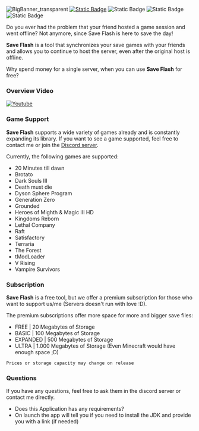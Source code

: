 ![BigBanner_transparent](https://github.com/ShuraBlack/SaveFlash/assets/69372954/febfba39-593f-4e6b-9baa-091820c98aee)
[![Static Badge](https://img.shields.io/badge/Download-Github_Release-blue?style=for-the-badge&logo=github&logoColor=blue)](https://github.com/ShuraBlack/SaveFlash/releases) ![Static Badge](https://img.shields.io/badge/Supported_Games-17-orange?style=for-the-badge) ![Static Badge](https://img.shields.io/badge/Open_Beta-Launch-green?style=for-the-badge)
 ![Static Badge](https://img.shields.io/badge/Closed_Source--purple?style=for-the-badge)



Do you ever had the problem that your friend hosted a game session and went offline?
Not anymore, since Save Flash is here to save the day!

**Save Flash** is a tool that synchronizes your save games with your friends and allows you
to continue to host the server, even after the original host is offline.

Why spend money for a single server, when you can use **Save Flash** for free?

### Overview Video
[![Youtube](https://github.com/ShuraBlack/SaveFlash/assets/69372954/e1cd3968-7882-4a89-9a36-38c76328443e)](https://youtu.be/9Dom-dc1E24?si=dL9Q5ddjJ2BjaQJ0)

### Game Support

**Save Flash** supports a wide variety of games already and is constantly expanding its library.
If you want to see a game supported, feel free to contact me or join the [Discord server](https://discord.gg/2GQg9QuFA7).

Currently, the following games are supported:
- 20 Minutes till dawn
- Brotato
- Dark Souls III
- Death must die
- Dyson Sphere Program
- Generation Zero
- Grounded
- Heroes of Mighth & Magic III HD
- Kingdoms Reborn
- Lethal Company
- Raft
- Satisfactory
- Terraria
- The Forest
- tModLoader
- V Rising
- Vampire Survivors

### Subscription

**Save Flash** is a free tool, but we offer a premium subscription for those who want to support us/me (Servers doesn't run with love :D).

The premium subscriptions offer more space for more and bigger save files:
- FREE | 20 Megabytes of Storage
- BASIC | 100 Megabytes of Storage
- EXPANDED | 500 Megabytes of Storage
- ULTRA | 1.000 Megabytes of Storage 
  (Even Minecraft would have enough space ;D)

`Prices or storage capacity may change on release`

### Questions

If you have any questions, feel free to ask them in the discord server or contact me directly.
- Does this Application has any requirements?
 - On launch the app will tell you if you need to install the JDK and provide you with a link (if needed)
